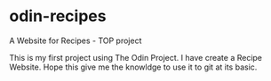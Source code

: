 # odin-recipes
A Website for Recipes - TOP project

This is my first project using The Odin Project. I have create a Recipe Website. Hope this give me the knowldge to use it to git at its basic.